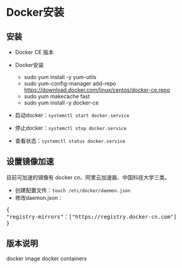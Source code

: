 # Docker安装

## 安装

- Docker CE 版本

- Docker安装

	- sudo yum install -y yum-utils
	- sudo yum-config-manager add-repo https://download.docker.com/linux/centos/docker-ce.repo
	- sudo yum makecache fast
	- sudo yum install -y docker-ce

- 启动docker：`systemctl start docker.service`

- 停止docker：`systemctl stop docker.service`

- 查看状态：`systemctl status docker.service`

## 设置镜像加速

目前可加速的镜像有 docker cn、阿里云加速器、中国科技大学三类。

- 创建配置文件：`touch /etc/docker/daemon.json`
- 修改daemon.json：
<pre>
{
"registry-mirrors"：["https://registry.docker-cn.com"]
}
</pre>

## 版本说明

docker image
docker containers